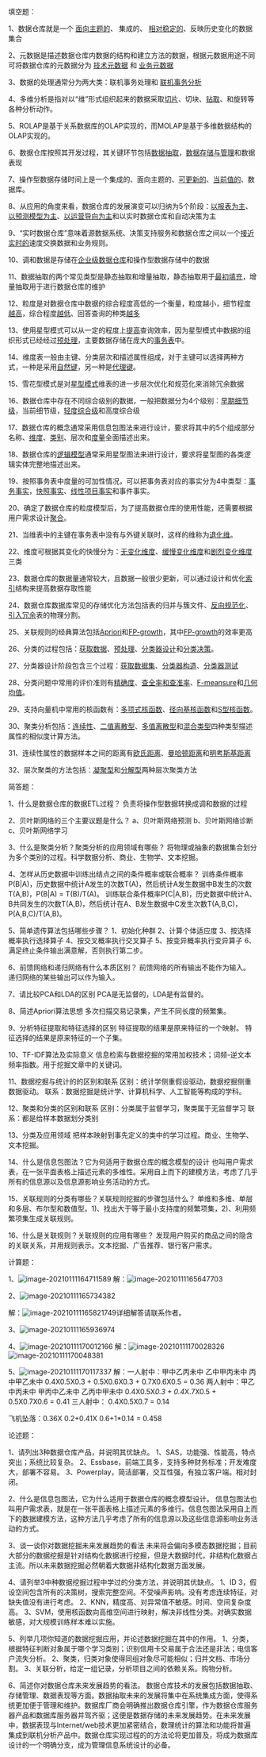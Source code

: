填空题：

1、数据仓库就是一个 <u>面向主题的</u>、 集成的、 <u>相对稳定的</u>、反映历史变化的数据集合

2、元数据是描述数据仓库内数据的结构和建立方法的数据，根据元数据用途不同可将数据仓库的元数据分为 <u>技术元数据</u> 和 <u>业务元数据</u>

3、数据的处理通常分为两大类：联机事务处理和 <u>联机事务分析</u>

4、多维分析是指对以“维”形式组织起来的数据采取<u>切片</u>、切块、<u>钻取</u>、和旋转等各种分析动作。

5、ROLAP是基于关系数据库的OLAP实现的，而MOLAP是基于多维数据结构的OLAP实现的。

6、数据仓库按照其开发过程，其关键环节包括<u>数据抽取</u>，<u>数据存储与管理</u>和数据表现

7、操作型数据存储时间上是一个集成的、面向主题的、<u>可更新的</u>、<u>当前值的</u>、数据库。

8、从应用的角度来看，数据仓库的发展演变可以归纳为5个阶段：<u>以报表为主</u>、<u>以预测模型为主</u>、<u>以运营导向为主</u>和以实时数据仓库和自动决策为主

9、“实时数据仓库”意味着源数据系统、决策支持服务和数据仓库之间以一个<u>接近实时的</u>速度交换数据和业务规则。

10、调和数据是存储在<u>企业级数据仓库</u>和操作型数据存储中的数据

11、数据抽取的两个常见类型是静态抽取和增量抽取，静态抽取用于<u>最初填充</u>，增量抽取用于进行数据仓库的维护

12、粒度是对数据仓库中数据的综合程度高低的一个衡量，粒度越小，细节程度<u>越高</u>，综合程度<u>越低</u>、回答查询的种类<u>越多</u>

13、使用星型模式可以从一定的程度上<u>提高</u>查询效率，因为星型模式中数据的组织形式已经经过<u>预处理</u>，主要数据存储在庞大的<u>事务表</u>中。

14、维度表一般由主键、分类层次和描述属性组成，对于主键可以选择两种方式，一种是采用<u>自然键</u>，另一种是<u>代理键</u>。

15、雪花型模式是对<u>星型模式</u>维表的进一步层次优化和规范化来消除冗余数据

16、数据仓库中存在不同综合级别的数据，一般把数据分为4个级别：<u>早期细节级</u>，当前细节级，<u>轻度综合级</u>和高度综合级

17、数据仓库的概念通常采用信息包图法来进行设计，要求将其中的5个组成部分名称、<u>维度</u>、<u>类别</u>、层次和<u>度量</u>全面描述出来。

18、数据仓库的<u>逻辑模型</u>通常采用星型图法来进行设计，要求将星型图的各类逻辑实体完整地描述出来。

19、按照事务表中度量的可加性情况，可以把事务表对应的事实分为4中类型：<u>事务事实</u>，<u>快照事实</u>、<u>线性项目事实</u>和事件事实。

20、确定了数据仓库的粒度模型后，为了提高数据仓库的使用性能，还需要根据用户需求设计<u>聚合</u>。

21、当维表中的主键在事务表中没有与外键关联时，这样的维称为<u>退化维</u>。

22、维度可根据其变化的快慢分为：<u>无变化维度</u>、<u>缓慢变化维度</u>和<u>剧烈变化维度</u>三类

23、数据仓库的数据量通常较大，且数据一般很少更新，可以通过设计和优化<u>索引</u>结构来提高数据存取性能

24、数据仓库数据库常见的存储优化方法包括表的归并与簇文件、<u>反向规范化</u>、<u>引入冗余</u>表的物理分割。

25、关联规则的经典算法包括<u>Apriori</u>和<u>FP-growth</u>，其中<u>FP-growth</u>的效率更高

26、分类的过程包括：<u>获取数据</u>、<u>预处理</u>、<u>分类器设计</u>和<u>分类决策</u>。

27、分类器设计阶段包含三个过程：<u>获取数据集</u>、<u>分类器构造</u>、<u>分类器测试</u>

28、分类问题中常用的评价准则有<u>精确度</u>、<u>查全率和查准率</u>、<u>F-meansure</u>和<u>几何均值</u>。

29、支持向量机中常用的核函数有：<u>多项式核函数</u>、<u>径向基核函数</u>和<u>S型核函数</u>。

30、聚类分析包括：<u>连续性</u>、<u>二值离散型</u>、<u>多值离散型</u>和<u>混合类型</u>四种类型描述属性的相似度计算方法。

31、连续性属性的数据样本之间的距离有<u>欧氏距离</u>、<u>曼哈顿距离</u>和<u>明考斯基距离</u>

32、层次聚类的方法包括：<u>凝聚型</u>和<u>分解型</u>两种层次聚类方法



简答题：

1、什么是数据仓库的数据ETL过程？
			负责将操作型数据转换成调和数据的过程

2、贝叶斯网络的三个主要议题是什么？
			a、贝叶斯网络预测   b、贝叶斯网络诊断   c、贝叶斯网络学习

3、什么是聚类分析？聚类分析的应用领域有哪些？
			将物理或抽象的数据集合划分为多个类别的过程。科学数据分析、商业、生物学、文本挖掘。

4、怎样从历史数据中训练出结点之间的条件概率或联合概率？
			训练条件概率P(B|A)，历史数据中统计A发生的次数T(A)，然后统计A发生数据中B发生的次数T(A,B)，P(B|A) = T(B)/T(A)。
			训练联合条件概率P(C|A,B)，历史数据中统计A、B共同发生的次数T(A,B)，然后统计在A、B发生数据中C发生次数T(A,B,C)，P(A,B,C)/T(A,B)。

5、简单遗传算法包括哪些步骤？
			1、初始化种群
			2、计算个体适应度
			3、按选择概率执行选择算子
			4、按交叉概率执行交叉算子
			5、按变异概率执行变异算子
			6、满足终止条件输出满意解，否则执行第二步。

6、前馈网络和递归网络有什么本质区别？
			前馈网络的所有输出不能作为输入。
			递归网络的某些输出可以作为输入。

7、请比较PCA和LDA的区别
			PCA是无监督的，LDA是有监督的。

8、简述Apriori算法思想
			多次扫描交易记录集，产生不同长度的频繁集。

9、分析特征提取和特征选择的区别
			特征提取的结果是原来特征的一个映射。
			特征选择的结果是原来特征的一个子集。

10、TF-IDF算法及实际意义
			信息检索与数据挖掘的常用加权技术；词频-逆文本频率指数。用于挖掘文章中的关键词。

11、数据挖掘与统计的的区别和联系
			区别：统计学侧重假设驱动，数据挖掘侧重数据驱动。
			联系：数据挖掘是统计学、计算机科学、人工智能等构成的学科。

12、聚类和分类的区别和联系
			区别：分类属于监督学习，聚类属于无监督学习
			联系：都是给样本数据划分类别

13、分类及应用领域
			把样本映射到事先定义的类中的学习过程。商业、生物学、文本挖掘。

14、什么是信息包图法？它为何适用于数据仓库的概念模型的设计
			也叫用户需求表，在一张平面表格上描述元素的多维性。采用自上而下的建模方法，考虑了几乎所有的信息源以及信息源影响业务活动的方式。

15、关联规则的分类有哪些？关联规则挖掘的步骤包括什么？
			单维和多维、单层和多层、布尔型和数值型。1)、找出大于等于最小支持度的频繁项集，2)、利用频繁项集生成关联规则。

16、什么是关联规则？关联规则的应用有哪些？
			发现用户购买的商品之间的隐含的关联关系，并用规则表示。文本挖掘、广告推荐、银行客户需求。



计算题：

1、![image-20210111164711589](https://github.com/WangVkwind/Data_Mining_Review/blob/master/image-20210111164711589.png)
解：![image-20210111165647703](image-20210111165647703.png)

2、![image-20210111165734382](image-20210111165734382.png)

解：![image-20210111165821749](image-20210111165821749.png)详细解答请联系作者。

3、![image-20210111165936974](image-20210111165936974.png)

4、![image-20210111170012166](image-20210111170012166.png)
解：![image-20210111170028326](image-20210111170028326.png)
![image-20210111170048381](image-20210111170048381.png)

5、![image-20210111170117337](image-20210111170117337.png)
解：一人射中：甲中乙丙未中            乙中甲丙未中             丙中甲乙未中      						0.4X0.5X0.3    +    0.5X0.6X0.3        +      0.7X0.6X0.5 = 0.36
       两人射中：甲乙中丙未中             甲丙中乙未中             乙丙中甲未中 						0.4X0.5X*0.3    +        0.4*X.7X0.5         +        0.5X0.7X0.6 = 0.41
        三人射中：  0.4X0.5X0.7 = 0.14

飞机坠落：0.36X 0.2+0.41X 0.6+1*0.14 = 0.458



论述题：

1、请列出3种数据仓库产品，并说明其优缺点。
			1、SAS，功能强、性能高，特点突出；系统比较复杂。
			2、Essbase，前端工具多，支持多种财务标准；开发难度大，部署不容易。
			3、Powerplay，简洁部署，交互性强，有独立客户端。相对封闭。

2、什么是信息包图法，它为什么适用于数据仓库的概念模型设计。
			信息包图法也叫用户需求表，就是在一张平面表格上描述元素的多维行。信息包图法采用自上而下的数据建模方法，这种方法几乎考虑了所有的信息源以及这些信息源影响业务活动的方式。

3、谈一谈你对数据挖掘未来发展趋势的看法
			未来将会偏向多模态数据挖掘；目前大部分的数据挖掘是针对结构化数据进行挖掘，但是大数据时代，非结构化数据占主流。所以未来数据挖掘必然朝着大数据非结构化数据方面发展。

4、请列举3中种数据挖掘过程中学过的分类方法，并说明其优缺点。
			1、ID 3，假设空间包含所有的决策树，搜索完整空间。不受噪声影响。没有考虑连续特征，对缺失值没有进行考虑。
			2、KNN，精度高、对异常值不敏感。时间、空间复杂度高。
			3、SVM，使用核函数向高维空间进行映射，解决非线性分类。对确实数据敏感，对大规模训练样本难以实施。

5、列举几项你知道的数据挖掘应用，并论述数据挖掘在其中的作用。
			1、分类，根据特征判断对象属于哪个学习类别；识别信用卡交易属于合法还是非法；电信客户流失分析。
			2、聚类，归类对象使得同组对象尽可能相似；归并文档、市场分割。
			3、关联分析，给定一组记录，分析项目之间的依赖关系。购物分析。

6、简述你对数据仓库未来发展趋势的看法。
			数据仓库技术的发展包括数据抽取、存储管理、数据表现等方面。数据抽取未来的发展将集中在系统集成方面，使得系统更加便于管理和维护。数据库厂商会明确推出数据仓库引擎，作为数据仓库服务器产品和数据库服务器并驾齐驱；这便是数据存储的未来发展趋势。在未来发展中，数据表现与Internet/web技术更加紧密结合，数理统计的算法和功能将普遍集成到联机分析产品中。数据仓库实现过程的的方法论将更加普及，将成为数据库设计的一个明确分支，成为管理信息系统设计的必备。